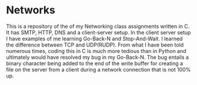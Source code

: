 # Networks

This is a repository of the of my Networking class assignments written in C. It has SMTP, HTTP, DNS and a client-server setup. In the client server setup I have examples of me learning Go-Back-N and Stop-And-Wait. I learned the difference between TCP and UDP(RUDP). From what I have been told numerous times, coding this in C is much more tedious than in Python and ultimately would have resolved my bug in my Go-Back-N. The bug entails a binary character being added to the end of the write buffer for creating a file on the server from a client during a network connection that is not 100% up.
